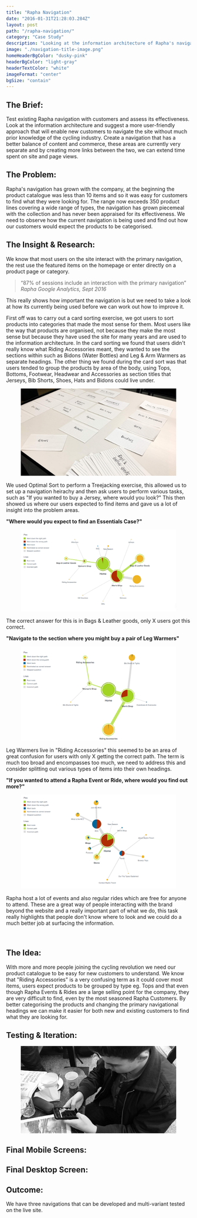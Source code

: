 ```yaml
---
title: "Rapha Navigation"
date: "2016-01-31T21:28:03.284Z"
layout: post
path: "/rapha-navigation/"
category: "Case Study"
description: "Looking at the information architecture of Rapha's navigation and designing a new structure which could include content and commerce."
image: "./navigation-title-image.png"
homeHeaderBgColor: "dusky-pink"
headerBgColor: "light-gray"
headerTextColor: "white"
imageFormat: "center"
bgSize: "contain"
---
```


<div class="f4 measure-wide center">

<h2 class="orange fw6">The Brief:</h2>
Test existing Rapha navigation with customers and assess its effectiveness. Look at the information architecture and suggest a more user-friendly approach that will enable new customers to navigate the site without much prior knowledge of the cycling industry. Create a navigation that has a better balance of content and commerce, these areas are currently very separate and by creating more links between the two, we can extend time spent on site and page views. 

<h2 class="orange fw6">The Problem:</h2>
Rapha's navigation has grown with the company, at the beginning the product catalogue was less than 10 items and so it was easy for customers to find what they were looking for. The range now exceeds 350 product lines covering a wide range of types, the navigation has grown piecemeal with the collection and has never been appraised for its effectiveness. We need to observe how the current navigation is being used and find out how our customers would expect the products to be categorised. 

<h2 class="orange fw6">The Insight & Research:</h2>
We know that most users on the site interact with the primary navigation, the rest use the featured items on the homepage or enter directly on a product page or category. 
<blockquote class="f2 measure-narrow center lh-title i mid-gray bl bw2 pl4 border-box b--orange">“87% of sessions include an interaction with the primary navigation” <cite class="f6 db mt3 fs-normal orange">Rapha Google Analytics, Sept 2016</cite></blockquote>
This really shows how important the navigation is but we need to take a look at how its currently being used before we can work out how to improve it.

First off was to carry out a card sorting exercise, we got users to sort products into categories that made the most sense for them. Most users like the way that products are organised, not because they make the most sense but because they have used the site for many years and are used to the information architecture. In the card sorting we found that users didn't really know what Riding Accessories meant, they wanted to see the sections within such as Bidons (Water Bottles) and Leg & Arm Warmers as separate headings. The other thing we found during the card sort was that users tended to group the products by area of the body, using Tops, Bottoms, Footwear, Headwear and Accessories as section titles that Jerseys, Bib Shorts, Shoes, Hats and Bidons could live under. 
<figure class="mh0 mv3">
  <img class="border-box" src="./Card-Sorting.jpg" alt="Filter Mobile Version" />
</figure>

We used Optimal Sort to perform a Treejacking exercise, this allowed us to set up a navigation heirachy and then ask users to perform various tasks, such as "If you wanted to buy a Jersey, where would you look?" This then showed us where our users expected to find items and gave us a lot of insight into the problem areas. 

**"Where would you expect to find an Essentials Case?"**
</div>

<figure class="mh0 mv3">
  <img class="border-box" src="./Pie-Navigation-Essentials-Case.png" alt="Filter Mobile Version" />
</figure>
<div class="f4 measure-wide center">
The correct answer for this is in Bags & Leather goods, only X users got this correct. 

**"Navigate to the section where you might buy a pair of Leg Warmers"**
</div>

<figure class="mh0 mv3">
  <img class="border-box" src="./Pie-Navigation-Leg-Warmers.png" alt="Filter Mobile Version" />
</figure>
<div class="f4 measure-wide center">
Leg Warmers live in "Riding Accessories" this seemed to be an area of great confusion for users with only X getting the correct path. The term is much too broad and encompasses too much, we need to address this and consider splitting out various types of items into their own headings. 

**"If you wanted to attend a Rapha Event or Ride, where would you find out more?"**
</div>

<figure class="mh0 mv3">
  <img class="border-box" src="./Pie-Navigation-Events.png" alt="Filter Mobile Version" />
</figure>
<div class="f4 measure-wide center">
Rapha host a lot of events and also regular rides which are free for anyone to attend. These are a great way of people interacting with the brand beyond the website and a really important part of what we do, this task really highlights that people don't know where to look and we could do a much better job at surfacing the information.


 <h2 class="orange fw6">The Idea:</h2>
With more and more people joining the cycling revolution we need our product catalogue to be easy for new customers to understand. We know that "Riding Accessories" is a very confusing term as it could cover most items, users expect products to be grouped by type eg. Tops and that even though Rapha Events & Rides are a large selling point for the company, they are very difficult to find, even by the most seasoned Rapha Customers. By better categorising the products and changing the primary navigational headings we can make it easier for both new and existing customers to find what they are looking for. 


<h2 class="orange fw6">Testing & Iteration:</h2>

<figure class="mh0 mv3">
  <img class="border-box" src="./Nav-Testing-Web.jpg" alt="Filter Mobile Version" />
</figure>


<h2 class="orange fw6">Final Mobile Screens:</h2>


<h2 class="orange fw6">Final Desktop Screen:</h2>


<h2 class="orange fw6">Outcome:</h2>
We have three navigations that can be developed and multi-variant tested on the live site.

</div>




